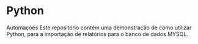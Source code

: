 # Python
Automações
Este repositório contém uma demonstração de como utilizar Python, para a importação de relatórios para o banco de dados MYSQL. 

